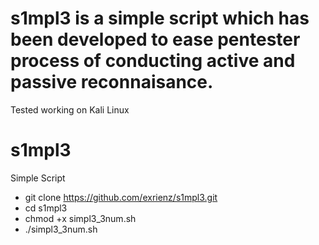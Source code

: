 # s1mpl3 is a simple script which has been developed to ease pentester process of conducting active and passive reconnaisance.

Tested working on Kali Linux

# s1mpl3
Simple Script
- git clone https://github.com/exrienz/s1mpl3.git
- cd s1mpl3
- chmod +x simpl3_3num.sh
- ./simpl3_3num.sh
